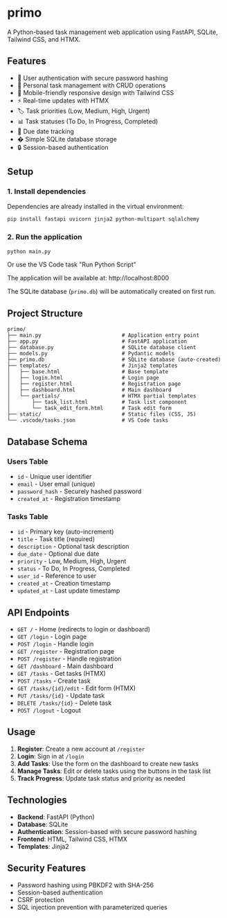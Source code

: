 # primo

A Python-based task management web application using FastAPI, SQLite, Tailwind CSS, and HTMX.

## Features

- 🔐 User authentication with secure password hashing
- 📝 Personal task management with CRUD operations
- 📱 Mobile-friendly responsive design with Tailwind CSS
- ⚡ Real-time updates with HTMX
- 🏷️ Task priorities (Low, Medium, High, Urgent)
- 📊 Task statuses (To Do, In Progress, Completed)
- 📅 Due date tracking
- � Simple SQLite database storage
- 🔒 Session-based authentication

## Setup

### 1. Install dependencies
Dependencies are already installed in the virtual environment:
```bash
pip install fastapi uvicorn jinja2 python-multipart sqlalchemy
```

### 2. Run the application

```bash
python main.py
```

Or use the VS Code task "Run Python Script"

The application will be available at: http://localhost:8000

The SQLite database (`primo.db`) will be automatically created on first run.

## Project Structure

```
primo/
├── main.py                          # Application entry point
├── app.py                           # FastAPI application
├── database.py                      # SQLite database client
├── models.py                        # Pydantic models
├── primo.db                         # SQLite database (auto-created)
├── templates/                       # Jinja2 templates
│   ├── base.html                    # Base template
│   ├── login.html                   # Login page
│   ├── register.html                # Registration page
│   ├── dashboard.html               # Main dashboard
│   └── partials/                    # HTMX partial templates
│       ├── task_list.html           # Task list component
│       └── task_edit_form.html      # Task edit form
├── static/                          # Static files (CSS, JS)
└── .vscode/tasks.json               # VS Code tasks
```

## Database Schema

### Users Table
- `id` - Unique user identifier
- `email` - User email (unique)
- `password_hash` - Securely hashed password
- `created_at` - Registration timestamp

### Tasks Table
- `id` - Primary key (auto-increment)
- `title` - Task title (required)
- `description` - Optional task description
- `due_date` - Optional due date
- `priority` - Low, Medium, High, Urgent
- `status` - To Do, In Progress, Completed
- `user_id` - Reference to user
- `created_at` - Creation timestamp
- `updated_at` - Last update timestamp

## API Endpoints

- `GET /` - Home (redirects to login or dashboard)
- `GET /login` - Login page
- `POST /login` - Handle login
- `GET /register` - Registration page
- `POST /register` - Handle registration
- `GET /dashboard` - Main dashboard
- `GET /tasks` - Get tasks (HTMX)
- `POST /tasks` - Create task
- `GET /tasks/{id}/edit` - Edit form (HTMX)
- `PUT /tasks/{id}` - Update task
- `DELETE /tasks/{id}` - Delete task
- `POST /logout` - Logout

## Usage

1. **Register**: Create a new account at `/register`
2. **Login**: Sign in at `/login`
3. **Add Tasks**: Use the form on the dashboard to create new tasks
4. **Manage Tasks**: Edit or delete tasks using the buttons in the task list
5. **Track Progress**: Update task status and priority as needed

## Technologies

- **Backend**: FastAPI (Python)
- **Database**: SQLite
- **Authentication**: Session-based with secure password hashing
- **Frontend**: HTML, Tailwind CSS, HTMX
- **Templates**: Jinja2

## Security Features

- Password hashing using PBKDF2 with SHA-256
- Session-based authentication
- CSRF protection
- SQL injection prevention with parameterized queries

